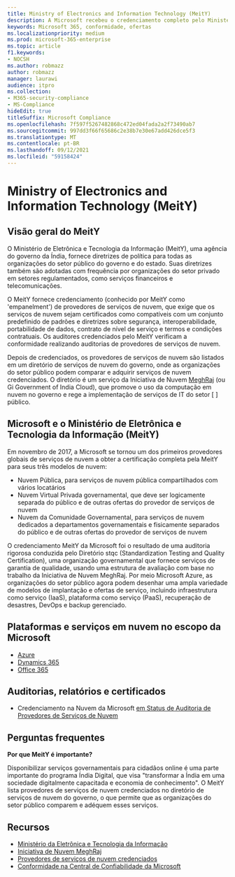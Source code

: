 ```yaml
---
title: Ministry of Electronics and Information Technology (MeitY)
description: A Microsoft recebeu o credenciamento completo pelo Ministério de Eletrônica e Tecnologia da Informação na Índia.
keywords: Microsoft 365, conformidade, ofertas
ms.localizationpriority: medium
ms.prod: microsoft-365-enterprise
ms.topic: article
f1.keywords:
- NOCSH
ms.author: robmazz
author: robmazz
manager: laurawi
audience: itpro
ms.collection:
- M365-security-compliance
- MS-Compliance
hideEdit: true
titleSuffix: Microsoft Compliance
ms.openlocfilehash: 7f597f5267482868c472ed04fada2a2f73490ab7
ms.sourcegitcommit: 997dd3f66f65686c2e38b7e30e67add426dce5f3
ms.translationtype: MT
ms.contentlocale: pt-BR
ms.lasthandoff: 09/12/2021
ms.locfileid: "59158424"
---
```

# <a name="ministry-of-electronics-and-information-technology-meity"></a>Ministry of Electronics and Information Technology (MeitY)

## <a name="meity-overview"></a>Visão geral do MeitY

O Ministério de Eletrônica e Tecnologia da Informação (MeitY), uma agência do governo da Índia, fornece diretrizes de política para todas as organizações do setor público do governo e do estado. Suas diretrizes também são adotadas com frequência por organizações do setor privado em setores regulamentados, como serviços financeiros e telecomunicações.

O MeitY fornece credenciamento (conhecido por MeitY como 'empanelment') de provedores de serviços de nuvem, que exige que os serviços de nuvem sejam certificados como compatíveis com um conjunto predefinido de padrões e diretrizes sobre segurança, interoperabilidade, portabilidade de dados, contrato de nível de serviço e termos e condições contratuais. Os auditores credenciados pelo MeitY verificam a conformidade realizando auditorias de provedores de serviços de nuvem.

Depois de credenciados, os provedores de serviços de nuvem são listados em um diretório de serviços de nuvem do governo, onde as organizações do setor público podem comparar e adquirir serviços de nuvem credenciados. O diretório é um serviço da Iniciativa de Nuvem [MeghRaj](https://meity.gov.in/content/gi-cloud-meghraj) (ou Gi Government of India Cloud), que promove o uso da computação em nuvem no governo e rege a implementação de serviços de IT do setor \[ \] público.

## <a name="microsoft-and-ministry-of-electronics-and-information-technology-meity"></a>Microsoft e o Ministério de Eletrônica e Tecnologia da Informação (MeitY)

Em novembro de 2017, a Microsoft se tornou um dos primeiros provedores globais de serviços de nuvem a obter a certificação completa pela MeitY para seus três modelos de nuvem:

- Nuvem Pública, para serviços de nuvem pública compartilhados com vários locatários
- Nuvem Virtual Privada governamental, que deve ser logicamente separada do público e de outras ofertas do provedor de serviços de nuvem
- Nuvem da Comunidade Governamental, para serviços de nuvem dedicados a departamentos governamentais e fisicamente separados do público e de outras ofertas do provedor de serviços de nuvem

O credenciamento MeitY da Microsoft foi o resultado de uma auditoria rigorosa conduzida pelo Diretório stqc (Standardization Testing and Quality Certification), uma organização governamental que fornece serviços de garantia de qualidade, usando uma estrutura de avaliação com base no trabalho da Iniciativa de Nuvem MeghRaj. Por meio Microsoft Azure, as organizações do setor público agora podem desenhar uma ampla variedade de modelos de implantação e ofertas de serviço, incluindo infraestrutura como serviço (IaaS), plataforma como serviço (PaaS), recuperação de desastres, DevOps e backup gerenciado.

## <a name="microsoft-in-scope-cloud-platforms--services"></a>Plataformas e serviços em nuvem no escopo da Microsoft

- [Azure](https://aka.ms/AzureCompliance)
- [Dynamics 365](https://aka.ms/d365-compliance-list)
- [Office 365](https://aka.ms/Office365ComplianceOfferings)

## <a name="audits-reports-and-certificates"></a>Auditorias, relatórios e certificados

- Credenciamento na Nuvem da Microsoft [em Status de Auditoria de Provedores de Serviços de Nuvem](https://meity.gov.in/content/gi-cloud-meghraj)

## <a name="frequently-asked-questions"></a>Perguntas frequentes

**Por que MeitY é importante?**

Disponibilizar serviços governamentais para cidadãos online é uma parte importante do programa Índia Digital, que visa "transformar a Índia em uma sociedade digitalmente capacitada e economia de conhecimento". O MeitY lista provedores de serviços de nuvem credenciados no diretório de serviços de nuvem do governo, o que permite que as organizações do setor público comparem e adéquem esses serviços.

## <a name="resources"></a>Recursos

- [Ministério da Eletrônica e Tecnologia da Informação](https://meity.gov.in/)
- [Iniciativa de Nuvem MeghRaj](https://meity.gov.in/content/gi-cloud-meghraj)
- [Provedores de serviços de nuvem credenciados](https://meity.gov.in/content/gi-cloud-meghraj)
- [Conformidade na Central de Confiabilidade da Microsoft](https://www.microsoft.com/trust-center/compliance/compliance-overview)
